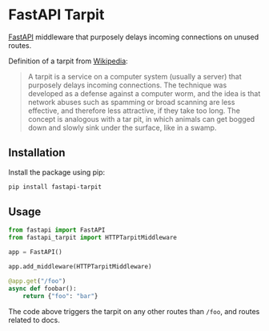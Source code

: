 # FastAPI Tarpit

[FastAPI](https://fastapi.tiangolo.com/) middleware that purposely delays
incoming connections on unused routes.

Definition of a tarpit from [Wikipedia](https://en.wikipedia.org/wiki/Tarpit_(networking)):

> A tarpit is a service on a computer system (usually a server) that purposely delays incoming connections. The technique was developed as a defense against a computer worm, and the idea is that network abuses such as spamming or broad scanning are less effective, and therefore less attractive, if they take too long. The concept is analogous with a tar pit, in which animals can get bogged down and slowly sink under the surface, like in a swamp.

## Installation

Install the package using pip:

```bash
pip install fastapi-tarpit
```

## Usage

```python
from fastapi import FastAPI
from fastapi_tarpit import HTTPTarpitMiddleware

app = FastAPI()

app.add_middleware(HTTPTarpitMiddleware)

@app.get("/foo")
async def foobar():
    return {"foo": "bar"}
```

The code above triggers the tarpit on any other routes than `/foo`, and
routes related to docs.
